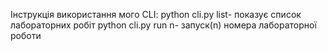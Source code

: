 Інструкція використання мого CLI:
python cli.py list- показує список лабораторних робіт
python cli.py run n- запуск(n) номера лабораторної роботи